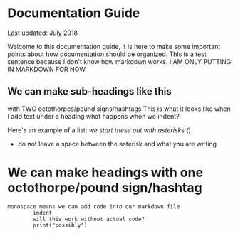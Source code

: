 Documentation Guide
==================
Last updated: July 2018

Welcome to this documentation guide, it is here to make some important points about how documentation should be organized. This is a test sentence because I don't know how markdown works. I AM ONLY PUTTING IN MARKDOWN FOR NOW

## We can make sub-headings like this
with TWO octothorpes/pound signs/hashtags
This is what it looks like when I add text under a heading 
	what happens when we indent?

Here's an example of a list:
*we start these out with asterisks (*)
* do not leave a space between the asterisk and what you are writing

# We can make headings with one octothorpe/pound sign/hashtag
```
monospace means we can add code into our markdown file
		indent
		will this work without actual code?
		print("possibly")
```